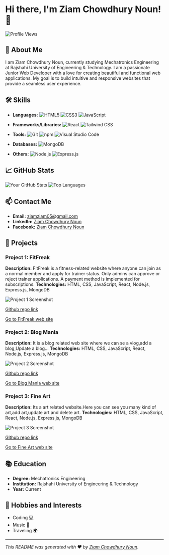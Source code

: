 # Hi there, I'm Ziam Chowdhury Noun! 👋

![Profile Views](https://komarev.com/ghpvc/?username=ziamnoun&color=blue)

## 🚀 About Me

I am Ziam Chowdhury Noun, currently studying Mechatronics Engineering at Rajshahi University of Engineering & Technology. I am a passionate Junior Web Developer with a love for creating beautiful and functional web applications. My goal is to build intuitive and responsive websites that provide a seamless user experience.

## 🛠️ Skills


- **Languages:**
  ![HTML5](https://img.shields.io/badge/html5-%23E34F26.svg?&style=for-the-badge&logo=html5&logoColor=white)
  ![CSS3](https://img.shields.io/badge/css3-%231572B6.svg?&style=for-the-badge&logo=css3&logoColor=white)
  ![JavaScript](https://img.shields.io/badge/javascript-%23F7DF1E.svg?&style=for-the-badge&logo=javascript&logoColor=black)

- **Frameworks/Libraries:**
  ![React](https://img.shields.io/badge/react-%2320232a.svg?&style=for-the-badge&logo=react&logoColor=%2361DAFB)
  ![Tailwind CSS](https://img.shields.io/badge/tailwindcss-%2338B2AC.svg?&style=for-the-badge&logo=tailwind-css&logoColor=white)

- **Tools:**
  ![Git](https://img.shields.io/badge/git-%23F05033.svg?&style=for-the-badge&logo=git&logoColor=white)
  ![npm](https://img.shields.io/badge/npm-%23CB3837.svg?&style=for-the-badge&logo=npm&logoColor=white)
  ![Visual Studio Code](https://img.shields.io/badge/VSCode-%23007ACC.svg?&style=for-the-badge&logo=visual-studio-code&logoColor=white)

- **Databases:**
  ![MongoDB](https://img.shields.io/badge/mongodb-%2347A248.svg?&style=for-the-badge&logo=mongodb&logoColor=white)

- **Others:**
  ![Node.js](https://img.shields.io/badge/node.js-%2343853D.svg?&style=for-the-badge&logo=node-dot-js&logoColor=white)
  ![Express.js](https://img.shields.io/badge/express.js-%23404d59.svg?&style=for-the-badge&logo=express&logoColor=white)

## 📈 GitHub Stats

![Your GitHub Stats](https://github-readme-stats.vercel.app/api?username=ziamnoun&show_icons=true&theme=radical)
![Top Languages](https://github-readme-stats.vercel.app/api/top-langs/?username=ziamnoun&layout=compact&theme=radical)

## 📫 Contact Me

- **Email:** [ziamziam05@gmail.com](mailto:ziamziam05@gmail.com)
- **LinkedIn:** [Ziam Chowdhury Noun](https://www.linkedin.com/in/ziam-chowdhury-noun-2625582a3/)
- **Facebook:** [Ziam Chowdhury Noun](https://www.facebook.com/zc.noun/)

## 📂 Projects

### Project 1: FitFreak
**Description:** FitFreak is a fitness-related website where anyone can join as a normal member and apply for trainer status. Only admins can approve or reject trainer applications. A payment method is implemented for subscriptions.
**Technologies:** HTML, CSS, JavaScript, React, Node.js, Express.js, MongoDB

![Project 1 Screenshot](https://i.ibb.co/ckKZw7b/fitfreak.png)

[Github repo link](https://github.com/ziamnoun/FitFreak)

[Go to FitFreak web site](https://6669c73d4ca94d4efff23bbd--cerulean-bavarois-ddd558.netlify.app/)

### Project 2: Blog Mania
**Description:** It is a blog related web site where we can se a vlog,add a blog,Update a blog...
**Technologies:** HTML, CSS, JavaScript, React, Node.js, Express.js, MongoDB

![Project 2 Screenshot](https://i.ibb.co/p055qC2/blog.png)

[Github repo link](https://github.com/ziamnoun/Blog-Mania)

[Go to Blog Mania web site](https://66439e734ee140141d99ad2a--fluffy-torrone-88ede8.netlify.app/)

### Project 3: Fine Art
**Description:** Its a art related website.Here you can see you many kind of art,add art,update art and delete art.
**Technologies:** HTML, CSS, JavaScript, React, Node.js, Express.js, MongoDB

![Project 3 Screenshot](https://i.ibb.co/fdj9Mxh/Art.png)

[Github repo link](https://github.com/ziamnoun/Fine-Art)

[Go to Fine Art web site](https://66352b13240d76341ce98582--magical-crisp-1c5563.netlify.app/)

## 📚 Education

- **Degree:** Mechatronics Engineering
- **Institution:** Rajshahi University of Engineering & Technology
- **Year:** Current

## 🎨 Hobbies and Interests

- Coding 💻
- Music 🎵
- Traveling 🌍

---

*This README was generated with ❤️ by [Ziam Chowdhury Noun](https://github.com/ziamnoun).*


